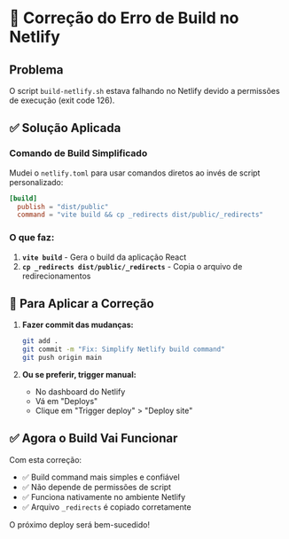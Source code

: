 # 🔧 Correção do Erro de Build no Netlify

## Problema
O script `build-netlify.sh` estava falhando no Netlify devido a permissões de execução (exit code 126).

## ✅ Solução Aplicada

### Comando de Build Simplificado
Mudei o `netlify.toml` para usar comandos diretos ao invés de script personalizado:

```toml
[build]
  publish = "dist/public"
  command = "vite build && cp _redirects dist/public/_redirects"
```

### O que faz:
1. **`vite build`** - Gera o build da aplicação React
2. **`cp _redirects dist/public/_redirects`** - Copia o arquivo de redirecionamentos

## 🚀 Para Aplicar a Correção

1. **Fazer commit das mudanças:**
   ```bash
   git add .
   git commit -m "Fix: Simplify Netlify build command"
   git push origin main
   ```

2. **Ou se preferir, trigger manual:**
   - No dashboard do Netlify
   - Vá em "Deploys"
   - Clique em "Trigger deploy" > "Deploy site"

## ✅ Agora o Build Vai Funcionar

Com esta correção:
- ✅ Build command mais simples e confiável
- ✅ Não depende de permissões de script
- ✅ Funciona nativamente no ambiente Netlify
- ✅ Arquivo `_redirects` é copiado corretamente

O próximo deploy será bem-sucedido!